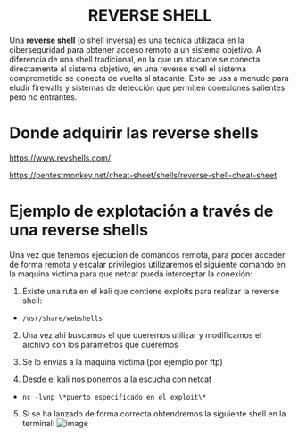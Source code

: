 <h1 align="center">REVERSE SHELL</h1>

Una **reverse shell** (o shell inversa) es una técnica utilizada en la ciberseguridad para obtener acceso remoto a un sistema objetivo. A diferencia de una shell tradicional, en la que un atacante se conecta directamente al sistema objetivo, en una reverse shell el sistema comprometido se conecta de vuelta al atacante. Esto se usa a menudo para eludir firewalls y sistemas de detección que permiten conexiones salientes pero no entrantes.

# Donde adquirir las reverse shells

<https://www.revshells.com/>

<https://pentestmonkey.net/cheat-sheet/shells/reverse-shell-cheat-sheet>

# Ejemplo de explotación a través de una reverse shells

Una vez que tenemos ejecucion de comandos remota, para poder acceder de forma remota y escalar privilegios utilizaremos el siguiente comando en la maquina victima para que netcat pueda interceptar la conexión:

1) Existe una ruta en el kali que contiene exploits para realizar la reverse shell:

- `/usr/share/webshells`

2) Una vez ahí buscamos el que queremos utilizar y modificamos el archivo con los parámetros que queremos

3) Se lo envias a la maquina victima (por ejemplo por ftp)

4) Desde el kali nos ponemos a la escucha con netcat

- `nc -lvnp \*puerto especificado en el exploit\*`

5) Si se ha lanzado de forma correcta obtendremos la siguiente shell en la terminal:
![image](https://github.com/user-attachments/assets/307cb1b1-bc33-414b-b7ed-8831deeac6d5)
